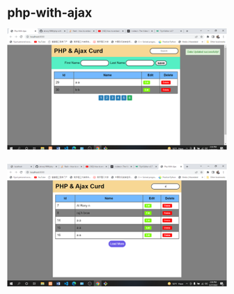 # php-with-ajax

<img style="margin-bottom:30px" src="images/ajax1.png"><br>
<img src="images/ajax2.png"><br>
